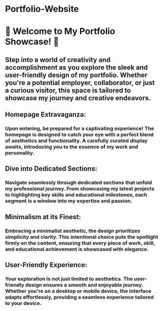 # Portfolio-Website

# 🌟 Welcome to My Portfolio Showcase! 🚀

## Step into a world of creativity and accomplishment as you explore the sleek and user-friendly design of my portfolio. Whether you're a potential employer, collaborator, or just a curious visitor, this space is tailored to showcase my journey and creative endeavors.

## Homepage Extravaganza:
### Upon entering, be prepared for a captivating experience! The homepage is designed to catch your eye with a perfect blend of aesthetics and functionality. A carefully curated display awaits, introducing you to the essence of my work and personality.

## Dive into Dedicated Sections:
### Navigate seamlessly through dedicated sections that unfold my professional journey. From showcasing my latest projects to highlighting key skills and educational milestones, each segment is a window into my expertise and passion.

## Minimalism at its Finest:
### Embracing a minimalist aesthetic, the design prioritizes simplicity and clarity. This intentional choice puts the spotlight firmly on the content, ensuring that every piece of work, skill, and educational achievement is showcased with elegance.

## User-Friendly Experience:
### Your exploration is not just limited to aesthetics. The user-friendly design ensures a smooth and enjoyable journey. Whether you're on a desktop or mobile device, the interface adapts effortlessly, providing a seamless experience tailored to your device.
